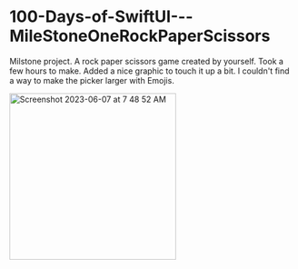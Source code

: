 # 100-Days-of-SwiftUI---MileStoneOneRockPaperScissors
Milstone project. A rock paper scissors game created by yourself. Took a few hours to make. Added a nice graphic to touch it up a bit. I couldn't find a way to make the picker larger with Emojis. 

<img width="293" alt="Screenshot 2023-06-07 at 7 48 52 AM" src="https://github.com/bTavares79/100-Days-of-SwiftUI---MileStoneOneRockPaperScissors/assets/105741177/e59c6bc4-90ee-4c54-b880-e50ebf571c82">
